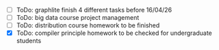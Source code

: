 - [ ] ToDo: graphlite finish 4 different tasks before 16/04/26
- [ ] ToDo: big data course project management
- [ ] ToDo: distribution course homework to be finished
- [x] ToDo: compiler principle homework to be checked for undergraduate students
